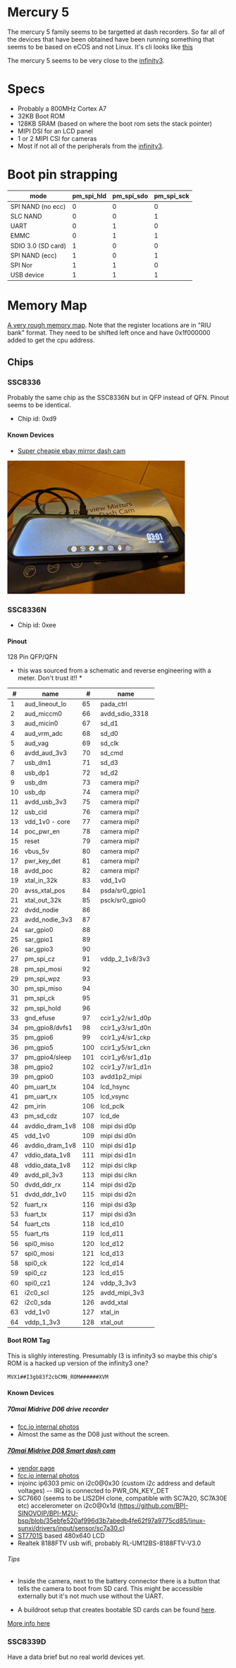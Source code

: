 # Mercury 5

The mercury 5 family seems to be targetted at dash recorders. So far all of the devices that have been obtained have been running something that seems to be based on eCOS and not Linux. It's cli looks like [this](firmware_cli.md)

The mercury 5 seems to be very close to the [infinity3](/infinity3).

# Specs

- Probably a 800MHz Cortex A7
- 32KB Boot ROM
- 128KB SRAM (based on where the boot rom sets the stack pointer)
- MIPI DSI for an LCD panel
- 1 or 2 MIPI CSI for cameras
- Most if not all of the peripherals from the [infinity3](/infinity3/).

# Boot pin strapping

| mode               | pm_spi_hld | pm_spi_sdo | pm_spi_sck |
|--------------------|------------|------------|------------|
| SPI NAND (no ecc)  | 0          | 0          | 0          |
| SLC NAND           | 0          | 0          | 1          |
| UART               | 0          | 1          | 0          |
| EMMC               | 0          | 1          | 1          |
| SDIO 3.0 (SD card) | 1          | 0          | 0          |
| SPI NAND (ecc)     | 1          | 0          | 1          |
| SPI Nor            | 1          | 1          | 0          |
| USB device         | 1          | 1          | 1          |

# Memory Map

[A very rough memory map](https://github.com/fifteenhex/SDK_pulbic/blob/master/Mercury5/proj/sc/driver/hal/mercury/kernel/inc/cpu_mem_map_mercury5.h). Note that the register locations are in "RIU bank" format. They need to be shifted left once and have 0x1f000000 added to get the cpu address.

## Chips

### SSC8336

Probably the same chip as the SSC8336N but in QFP instead of QFN. Pinout seems to be identical.

- Chip id: 0xd9

#### Known Devices

- [Super cheapie ebay mirror dash cam](cheapiemirrordashcam)

![cheapiemirrordashcam](cheapiemirrordashcam/inaction_thumb.jpg)

### SSC8336N

- Chip id: 0xee

#### Pinout

128 Pin QFP/QFN

* this was sourced from a schematic and reverse engineering with a meter. Don't trust it!! *


| #   | name            | #   | name             |
|-----|-----------------|-----|------------------|
| 1   | aud_lineout_lo  | 65  | pada_ctrl        |
| 2   | aud_miccm0      | 66  | avdd_sdio_3318   |
| 3   | aud_micin0      | 67  | sd_d1            |
| 4   | aud_vrm_adc     | 68  | sd_d0            |
| 5   | aud_vag         | 69  | sd_clk           |
| 6   | avdd_aud_3v3    | 70  | sd_cmd           |
| 7   | usb_dm1         | 71  | sd_d3            |
| 8   | usb_dp1         | 72  | sd_d2            |
| 9   | usb_dm          | 73  | camera mipi?     |
| 10  | usb_dp          | 74  | camera mipi?     |
| 11  | avdd_usb_3v3    | 75  | camera mipi?     |
| 12  | usb_cid         | 76  | camera mipi?     |
| 13  | vdd_1v0 - core  | 77  | camera mipi?     |
| 14  | poc_pwr_en      | 78  | camera mipi?     |
| 15  | reset           | 79  | camera mipi?     |
| 16  | vbus_5v         | 80  | camera mipi?     |
| 17  | pwr_key_det     | 81  | camera mipi?     |
| 18  | avdd_poc        | 82  | camera mipi?     |
| 19  | xtal_in_32k     | 83  | vdd_1v0          |
| 20  | avss_xtal_pos   | 84  | psda/sr0_gpio1   |
| 21  | xtal_out_32k    | 85  | psck/sr0_gpio0   |
| 22  | dvdd_nodie      | 86  |                  |
| 23  | avdd_nodie_3v3  | 87  |                  |
| 24  | sar_gpio0       | 88  |                  |
| 25  | sar_gpio1       | 89  |                  |
| 26  | sar_gpio3       | 90  |                  |
| 27  | pm_spi_cz       | 91  | vddp_2_1v8/3v3   |
| 28  | pm_spi_mosi     | 92  |                  |
| 29  | pm_spi_wpz      | 93  |                  |
| 30  | pm_spi_miso     | 94  |                  |
| 31  | pm_spi_ck       | 95  |                  |
| 32  | pm_spi_hold     | 96  |                  | 
| 33  | gnd_efuse       | 97  | ccir1_y2/sr1_d0p |
| 34  | pm_gpio8/dvfs1  | 98  | ccir1_y3/sr1_d0n |
| 35  | pm_gpio6        | 99  | ccir1_y4/sr1_ckp |
| 36  | pm_gpio5        | 100 | ccir1_y5/sr1_ckn |
| 37  | pm_gpio4/sleep  | 101 | ccir1_y6/sr1_d1p |
| 38  | pm_gpio2        | 102 | ccir1_y7/sr1_d1n |
| 39  | pm_gpio0        | 103 | avdd1p2_mipi     |
| 40  | pm_uart_tx      | 104 | lcd_hsync        | 
| 41  | pm_uart_rx      | 105 | lcd_vsync        |
| 42  | pm_irin         | 106 | lcd_pclk         |
| 43  | pm_sd_cdz       | 107 | lcd_de           |
| 44  | avddio_dram_1v8 | 108 | mipi dsi d0p     |
| 45  | vdd_1v0         | 109 | mipi dsi d0n     |
| 46  | avddio_dram_1v8 | 110 | mipi dsi d1p     |
| 47  | vddio_data_1v8  | 111 | mipi dsi d1n     |
| 48  | vddio_data_1v8  | 112 | mipi dsi clkp    |
| 49  | avdd_pll_3v3    | 113 | mipi dsi clkn    |
| 50  | dvdd_ddr_rx     | 114 | mipi dsi d2p     |
| 51  | dvdd_ddr_1v0    | 115 | mipi dsi d2n     |
| 52  | fuart_rx        | 116 | mipi dsi d3p     |
| 53  | fuart_tx        | 117 | mipi dsi d3n     |
| 54  | fuart_cts       | 118 | lcd_d10          |
| 55  | fuart_rts       | 119 | lcd_d11          |
| 56  | spi0_miso       | 120 | lcd_d12          |
| 57  | spi0_mosi       | 121 | lcd_d13          |
| 58  | spi0_ck         | 122 | lcd_d14          |
| 59  | spi0_cz         | 123 | lcd_d15          |
| 60  | spi0_cz1        | 124 | vddp_3_3v3       |
| 61  | i2c0_scl        | 125 | avdd_mipi_3v3    |
| 62  | i2c0_sda        | 126 | avdd_xtal        |
| 63  | vdd_1v0         | 127 | xtal_in          |
| 64  | vddp_1_3v3      | 128 | xtal_out         |

#### Boot ROM Tag

This is slighly interesting. Presumably I3 is infinity3 so maybe this chip's ROM is a hacked up version of the infinity3 one?

```
MVX1##I3gb83f2cbCMN_ROM######XVM
```

#### Known Devices 

##### 70mai Midrive D06 drive recorder

- [fcc.io internal photos](https://fccid.io/2AOK9-MIDRIVED06/Internal-Photos/internal-photos-4252299)
- Almost the same as the D08 just without the screen.

##### [70mai Midrive D08 Smart dash cam](../boards/dashcamlite.md)

- [vendor page](https://www.70mai.com/en/70mai-dash-cam-lite/?gclid=EAIaIQobChMIzsLkl6y_5QIVEz5gCh1UOg9eEAAYASAAEgLvffD_BwE) 
- [fcc.io internal photos](https://fccid.io/2AOK9-MIDRIVED08/Internal-Photos/internal-photos-4351132)
- injoinc ip6303 pmic on i2c0@0x30 (custom i2c address and default voltages)
-- IRQ is connected to PWR_ON_KEY_DET
- SC7660 (seems to be LIS2DH clone, compatible with SC7A20, SC7A30E etc) accelerometer on i2c0@0x1d (https://github.com/BPI-SINOVOIP/BPI-M2U-bsp/blob/35ebfe520af996d3b7abedb4fe62f97a9775cd85/linux-sunxi/drivers/input/sensor/sc7a30.c)
- [ST7701S](http://www.startek-lcd.com/res/starteklcd/pdres/201705/20170512144242904.pdf) based 480x640 LCD
- Realtek 8188FTV usb wifi, probably RL-UM12BS-8188FTV-V3.0

###### Tips

- Inside the camera, next to the battery connector there is a button that tells the camera to boot from SD card. This might be accessible externally but it's not much use without the UART.

- A buildroot setup that creates bootable SD cards can be found [here](https://github.com/fifteenhex/buildroot_mercury5).

[More info here](../boards/dashcamlite.md)

### SSC8339D

Have a data brief but no real world devices yet.
